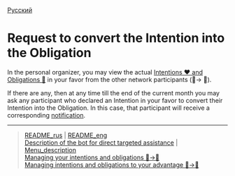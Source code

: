 [Русский](../../documents/actions/request_for_transfer.md)

# Request to convert the Intention into the Obligation

In the personal organizer, you may view the actual [Intentions ❤️ and Obligations 🤝](../glossary/glossary.md) in your favor from the other network participants (👥-> 👤).

If there are any, then at any time till the end of the current month you may ask any participant who declared an Intention in your favor to convert their Intention into the Obligation. In this case, that participant will receive a corresponding [notification](../notifications/request_for_translation.md).

----
> [README_rus](../../README.md)  |     [README_eng](../../README_eng.md)  
> [Description of the bot for direct targeted assistance](../../documents_eng/index.md)    |  [Menu_description](menu.md)   
> [Managing your intentions and obligations 👤->👥](show_int_obl.md)  
> [Managing intentions and obligations to your advantage 👥->👤](show_int_obl_for_me.md)
